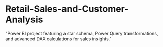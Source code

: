 # Retail-Sales-and-Customer-Analysis
"Power BI project featuring a star schema, Power Query transformations, and advanced DAX calculations for sales insights."
